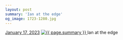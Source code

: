 ```yaml
---
layout: post
summary: 'Ian at the edge'
og_image: 1723-1280.jpg
---
```


<p>
  <time>
    <a href="/1723">January 17, 2023</a>
  </time>
  <a href="/1723">
    <img src="{{ site.assets_url }}/1723-640.jpg" srcset="{{ site.assets_url }}/1723-320.jpg 320w, {{ site.assets_url }}/1723-640.jpg 640w, {{ site.assets_url }}/1723-960.jpg 960w, {{ site.assets_url }}/1723-1280.jpg 1280w" sizes="(min-width: 700px) 50vw, calc(100vw - 2rem)" alt="{{ page.summary }}" />
  </a>
  <span>Ian at the edge</span>
</p>
